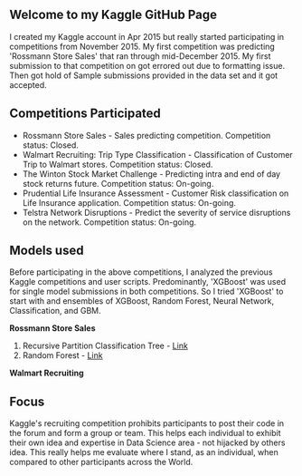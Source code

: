 ## Welcome to my Kaggle GitHub Page
I created my Kaggle account in Apr 2015 but really started participating in competitions from November 2015. My first competition was predicting 'Rossmann Store Sales' that ran through mid-December 2015. My first submission to that competition on got errored out due to formatting issue. Then got hold of Sample submissions provided in the data set and it got accepted.

## Competitions Participated
* Rossmann Store Sales - Sales predicting competition. Competition status: Closed.
* Walmart Recruiting: Trip Type Classification - Classification of Customer Trip to Walmart stores. Competition status: Closed.
* The Winton Stock Market Challenge - Predicting intra and end of day stock returns future. Competition status: On-going.
* Prudential Life Insurance Assessment - Customer Risk classification on Life Insurance application. Competition status: On-going.
* Telstra Network Disruptions -  Predict the severity of service disruptions on the network. Competition status: On-going.

## Models used
Before participating in the above competitions, I analyzed the previous Kaggle competitions and user scripts. Predominantly, 'XGBoost' was used for single model submissions in both competitions. So I tried 'XGBoost' to start with and ensembles of XGBoost, Random Forest, Neural Network, Classification, and GBM.

**Rossmann Store Sales**

  1. Recursive Partition Classification Tree - [Link](https://github.com/socratesk/kaggle/blob/master/Rossmann/1-Classification.R)
  2. Random Forest - [Link](https://github.com/socratesk/kaggle/blob/master/Rossmann/2-RandonForest.R)

**Walmart Recruiting**


## Focus
Kaggle's recruiting competition prohibits participants to post their code in the forum and form a group or team. This helps each individual to exhibit their own idea and expertise in Data Science area - not hijacked by others idea. This really helps me evaluate where I stand, as an individual, when compared to other participants across the World. 
